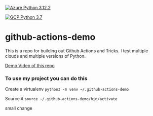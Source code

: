[![Azure Python 3.12.2](https://github.com/werthds-io/multi-cloud-exercise/actions/workflows/main.yml/badge.svg)](https://github.com/werthds-io/multi-cloud-exercise/actions/workflows/main.yml)

[![GCP Python 3.7](https://github.com/werthds-io/multi-cloud-exercise/actions/workflows/gcp.yml/badge.svg)](https://github.com/werthds-io/multi-cloud-exercise/actions/workflows/gcp.yml)

# github-actions-demo
This is a repo for building out Github Actions and Tricks.  I test multiple clouds and multiple versions of Python.


[Demo Video of this repo](https://www.youtube.com/watch?v=4gbUYOgALik)

### To use my project you can do this

Create a virtualenv
```python3 -m venv ~/.github-actions-demo```

Source it
```source ~/.github-actions-demo/bin/activate```

small change
